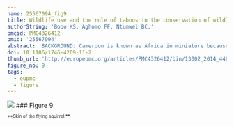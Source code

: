 ```yaml
---
name: 25567094_fig9
title: Wildlife use and the role of taboos in the conservation of wildlife around the Nkwende Hills Forest Reserve; South-west Cameroon.
authorString: 'Bobo KS, Aghomo FF, Ntumwel BC.'
pmcid: PMC4326412
pmid: '25567094'
abstract: 'BACKGROUND: Cameroon is known as Africa in miniature because of its multitude of ecosystems and associated biodiversity, cultures and traditions. The country also harbors very ancient human populations whose relationship with nature is very intimate and where animals play important roles for their livelihood. Located in the South-west region of Cameroon, the Nkwende Hills Forest Reserve (NHFR) represents an important wildlife conservation site because of its strategic position at the periphery of Korup National Park (KNP). The periphery of NHFR is inhabited by several ethnic groups amongst which are the Obang and Ngunnchang clans who share particular relationships with wildlife. The present paper studies these relationships and contributes to the growing trend of scientific ethnozoological studies across Africa. METHOD: From August to December 2011, a questionnaire survey was addressed to 126 randomly chosen household respondents (HRs) in seven villages at the Northwest periphery of NHFR. In households, preference was given to parents, and to the eldest child in case the parents were absent. Questions related to the uses and local taboos on wildlife species were asked to HRs. RESULTS: Both communities have accumulated knowledge on the use of 51 wildlife species of which 50.9% represent mammals, 21.6% birds, 15.7% reptiles, 7.8% fish and 3.9% invertebrates. Four main use categories of wildlife by both communities were identified, namely (1) Food, medicine and sales values (41.2%), (2) Ethnomusical animals and parts used as trophy (29.2%), (3) Decoration and jewelry making values (21.9%) and (4) Magico-religious and multipurpose values (7.8%). Regarding local taboos, species specific taboos (generation totems and acquired totems), habitat taboos (sacred forests), method and segment taboos still persist but are rarely respected among the youth mainly because of the scarcity of wildlife (65.3% of HRs). CONCLUSION: Like other communities living around forest areas, the studied communities use wildlife in their culture and tradition. Wildlife is not only used for consumption, but also for traditional medicines, craft materials and spiritual purposes. But, threats to wildlife and their traditional uses are real and acculturation seems to be the main driver. High priority should be given to the reconciling conservation of species with high values for local communities and human needs.'
doi: 10.1186/1746-4269-11-2
thumb_url: 'http://europepmc.org/articles/PMC4326412/bin/13002_2014_448_Fig9_HTML.gif'
figure_no: 9
tags:
  - eupmc
  - figure
---
```

<img src='http://europepmc.org/articles/PMC4326412/bin/13002_2014_448_Fig9_HTML.jpg' style='max-height: 300px'>
### Figure 9
<p style='font-size: 10px;'>**Skin of the flying squirrel.**</p>